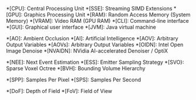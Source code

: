 *[CPU]: Central Processing Unit
*[SSE]: Streaming SIMD Extensions
*[GPU]: Graphics Processing Unit
*[RAM}: Random Access Memory (System Memory)
*[VRAM]: Video RAM (GPU RAM)
*[CLI]: Command-line interface
*[GUI]: Graphical user interface
*[JVM]: Java virtual machine

*[AO]: Ambient Occlusion
*[AI]: Artificial Intelligence
*[AOV]: Arbitrary Output Variables
*[AOVs]: Arbitrary Output Variables
*[OIDN]: Intel Open Image Denoise
*[NVAIDN]: NVidia AI-accelerated Denoiser / OptiX

*[NEE]: Next Event Estimation
*[ESS]: Emitter Sampling Strategy
*[SVO}: Sparse Voxel Octree
*[BVH]: Bounding Volume Hierarchy

*[SPP]: Samples Per Pixel
*[SPS]: Samples Per Second

*[DoF]: Depth of Field
*[FoV]: Field of View



